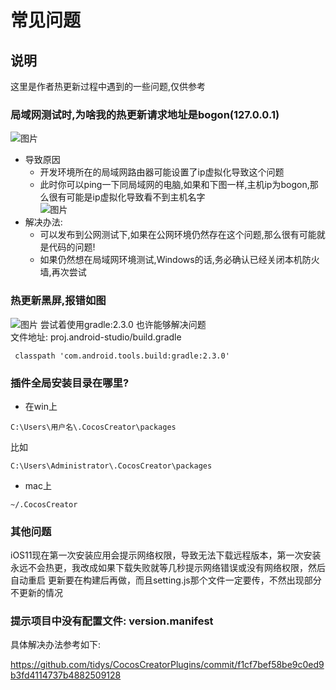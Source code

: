 # 常见问题
## 说明
这里是作者热更新过程中遇到的一些问题,仅供参考

### 局域网测试时,为啥我的热更新请求地址是bogon(127.0.0.1)
![图片](../../assets/hot-update/desc/issue1.png)
- 导致原因
    - 开发环境所在的局域网路由器可能设置了ip虚拟化导致这个问题
    - 此时你可以ping一下同局域网的电脑,如果和下图一样,主机ip为bogon,那么很有可能是ip虚拟化导致看不到主机名字  
    ![图片](../../assets/hot-update/desc/issue2.png)    
- 解决办法:
    - 可以发布到公网测试下,如果在公网环境仍然存在这个问题,那么很有可能就是代码的问题!
    - 如果仍然想在局域网环境测试,Windows的话,务必确认已经关闭本机防火墙,再次尝试
### 热更新黑屏,报错如图
![图片](../../assets/hot-update/desc/issue3.png)
尝试着使用gradle:2.3.0 也许能够解决问题  
文件地址: proj.android-studio/build.gradle
```
 classpath 'com.android.tools.build:gradle:2.3.0'        
```

### 插件全局安装目录在哪里?
- 在win上
```
C:\Users\用户名\.CocosCreator\packages
```
比如
```
C:\Users\Administrator\.CocosCreator\packages
```
- mac上
```
~/.CocosCreator
```

### 其他问题
iOS11现在第一次安装应用会提示网络权限，导致无法下载远程版本，第一次安装永远不会热更，我改成如果下载失败就等几秒提示网络错误或没有网络权限，然后自动重启
更新要在构建后再做，而且setting.js那个文件一定要传，不然出现部分不更新的情况

### 提示项目中没有配置文件: version.manifest
具体解决办法参考如下:

https://github.com/tidys/CocosCreatorPlugins/commit/f1cf7bef58be9c0ed9b3fd4114737b4882509128

